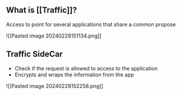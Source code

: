 ## What is [[Traffic]]?

Access to point for several applications that share a common propose


![[Pasted image 20240228151134.png]]


## Traffic SideCar

* Check if the request is allowed to access to the application
* Encrypts and wraps the information from the app

![[Pasted image 20240228152258.png]]
